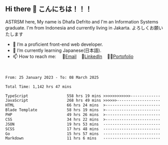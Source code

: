## Hi there 👋 こんにちは！！！
ASTRSM here, My name is Dhafa Defrito and I'm an Information Systems graduate. I'm from Indonesia and currently living in Jakarta. よろしくお願いたします

- 🔭 I’m a proficient front-end web developer.
- 🌱 I’m currently learning Japanese(日本語).
- 📫 How to reach me: &nbsp;&nbsp;&nbsp;&nbsp;📧[Email](ddefrito@gmail.com)&nbsp;&nbsp;&nbsp;&nbsp;💼[LinkedIn](https://www.linkedin.com/in/dhafa-defrita-rama-yudistira-9357a9229/)&nbsp;&nbsp;&nbsp;&nbsp;👨‍🎨[Portofolio](https://ddefrito.vercel.app/)
<br>
<!-- <p align="left">
<a href="https://github.com/ASTRSM">
  <img height="180em" src="https://github-readme-stats-eight-theta.vercel.app/api?username=ASTRSM&show_icons=true&theme=dracula&include_all_commits=true&count_private=true"/>
  <img height="180em" src="https://github-readme-stats-eight-theta.vercel.app/api/top-langs/?username=ASTRSM&layout=compact&langs_count=8&theme=dracula"/>
</a>
</p> -->

<!--START_SECTION:waka-->

```txt
From: 25 January 2023 - To: 08 March 2025

Total Time: 1,142 hrs 47 mins

TypeScript                 558 hrs 19 mins >>>>>>>>>>>>-------------   48.86 %
JavaScript                 268 hrs 49 mins >>>>>>-------------------   23.52 %
HTML                       66 hrs 24 mins  >------------------------   05.81 %
Blade Template             58 hrs 19 mins  >------------------------   05.10 %
PHP                        49 hrs 26 mins  >------------------------   04.33 %
CSS                        34 hrs 22 mins  >------------------------   03.01 %
JSON                       19 hrs 53 mins  -------------------------   01.74 %
SCSS                       17 hrs 48 mins  -------------------------   01.56 %
Go                         15 hrs 57 mins  -------------------------   01.40 %
Markdown                   11 hrs 6 mins   -------------------------   00.97 %
```

<!--END_SECTION:waka-->
